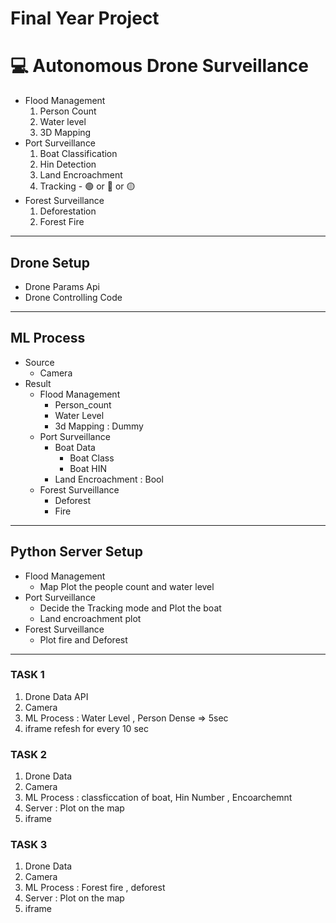 # Final Year Project

# 💻 Autonomous Drone Surveillance

- Flood Management
    1. Person Count
    2. Water level
    3. 3D Mapping
- Port Surveillance
    1. Boat Classification
    2. Hin Detection
    3. Land Encroachment
    4. Tracking - 🟢 or 🔴 or 🟡
- Forest Surveillance
    1. Deforestation
    2. Forest Fire

---

## Drone Setup

- Drone Params Api
- Drone Controlling Code

---

## ML  Process

- Source
    - Camera
- Result
    - Flood Management
        - Person_count
        - Water Level
        - 3d Mapping : Dummy
    - Port Surveillance
        - Boat Data
            - Boat Class
            - Boat HIN
        - Land Encroachment : Bool
    - Forest Surveillance
        - Deforest
        - Fire

---

## Python Server Setup

- Flood Management
    - Map Plot the people count and water level
- Port Surveillance
    - Decide the Tracking mode and Plot the boat
    - Land encroachment plot
- Forest Surveillance
    - Plot fire and Deforest

---

### TASK 1

1. Drone Data API
2. Camera
3. ML Process : Water Level , Person Dense ⇒  5sec 
4. iframe refesh for every 10 sec

### TASK 2

1. Drone Data
2. Camera
3. ML Process : classficcation of boat, Hin Number , Encoarchemnt
4. Server : Plot on the map
5. iframe 

### TASK 3

1. Drone Data
2. Camera
3. ML Process : Forest fire , deforest
4. Server : Plot on the map
5. iframe